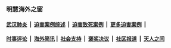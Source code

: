 
### 明慧海外之窗

####  [武汉肺炎](indexes/365.md?t=03020100) &nbsp;|&nbsp;  [迫害案例综述](indexes/328.md?t=03020100) &nbsp;|&nbsp; [迫害致死案例](indexes/277.md?t=03020100)  &nbsp;|&nbsp; [更多迫害案例](indexes/81.md?t=03020100)  &nbsp;|&nbsp; 
####  [时事评论](indexes/19.md?t=03020100) &nbsp;|&nbsp; [海外简讯](indexes/245.md?t=03020100)&nbsp;|&nbsp;  [社会支持](indexes/140.md?t=03020100) &nbsp;|&nbsp; [褒奖决议](indexes/282.md?t=03020100) &nbsp;|&nbsp; [社区报道](indexes/91.md?t=03020100)  &nbsp;|&nbsp; [天人之间](indexes/78.md?t=03020100) 

